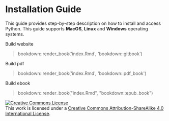 # Installation Guide

This guide provides step-by-step description on how to install and access Python. This guide supports **MacOS**, **Linux** and **Windows** operating systems.

Build website

> bookdown::render_book('index.Rmd', 'bookdown::gitbook')

Build pdf

> bookdown::render_book('index.Rmd', 'bookdown::pdf_book')

Build ebook

> bookdown::render_book("index.Rmd", "bookdown::epub_book")

<a rel="license" href="http://creativecommons.org/licenses/by-sa/4.0/"><img alt="Creative Commons License" style="border-width:0" src="https://i.creativecommons.org/l/by-sa/4.0/88x31.png" /></a><br />This work is licensed under a <a rel="license" href="http://creativecommons.org/licenses/by-sa/4.0/">Creative Commons Attribution-ShareAlike 4.0 International License</a>.
